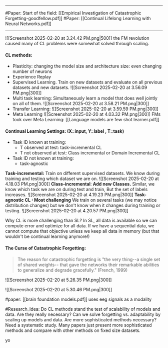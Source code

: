 
---

#Paper: Start of the field: [[Empirical Investigation of Catastrophic Forgetting-goodfellow.pdf]]
#Paper:  [[Continual Lifelong Learning with Neural Networks.pdf]]

---
![[Screenshot 2025-02-20 at 3.24.42 PM.png|500]]
the FM revolution caused many of CL problems were somewhat solved through scaling.

#### CL methods: 
- Plasticity: changing the model size and architecture size: even changing number of neurons
- Experience Replay
- Supervised Learning. Train on new datasets and evaluate on all previous datasets and new datasets. 
![[Screenshot 2025-02-20 at 3.56.09 PM.png|300]]
- Multi task learning: Simultaneously learn a model that does well jointly on all of them.
![[Screenshot 2025-02-20 at 3.58.21 PM.png|300]]
- Transfer Learning:
![[Screenshot 2025-02-20 at 3.59.59 PM.png|300]]
- Meta Learning
![[Screenshot 2025-02-20 at 4.03.32 PM.png|300]]
FMs took over Meta Learning: [[Language models are few shot learner.pdf]]

#### Continual Learning Settings: (X=input, Y=label , T=task)
- Task ID known at training:
	- T observed at test: task-incremental CL
	- T not observed at test: Class incremental or Domain Incremental CL
- Task ID not known at training:
	- task-agnostic

**Task-incremental:** Train on different supervised datasets. We know during training and testing which dataset we are on.
![[Screenshot 2025-02-20 at 4.18.03 PM.png|300]]
**Class-incremental**: **Add new Classes.** Similar, we know which task we are on during test and train, But the set of labels increases. 
![[Screenshot 2025-02-20 at 4.19.23 PM.png|300]]
**Task-agnostic CL : Most challenging**
We train on several tasks (we may notice distribution changes) but we don't know when it changes during training or testing.
![[Screenshot 2025-02-20 at 4.20.57 PM.png|300]]

Why CL is more challenging than SL?
In SL, all data is available so we can compute error and optimize for all data. 
If we have a sequential data, we cannot compute that objective unless we keep all data in memory (but that wouldn't be continual learning anymore!)

#### The Curse of Catastrophic Forgetting:

> The reason for catastrophic forgetting is "the very thing--a single set of shared weights-- that gave the networks their remarkable abilities to generalize and degrade gracefully." (French, 1999)

![[Screenshot 2025-02-20 at 5.26.35 PM.png|300]]


![[Screenshot 2025-02-20 at 5.30.46 PM.png|300]]

#paper: [[brain foundation models.pdf]] uses eeg signals as a modality 

#Research_Idea: Do CL methods stand the test of scalability of models and data. Are they really necessary? Can we solve forgetting vs. adaptability by scaling up models and data. Are more sophisticated methods necessary? Need a systematic study. Many papers just present more sophisticated methods and compare with other methods on fixed size datasets.

yo
